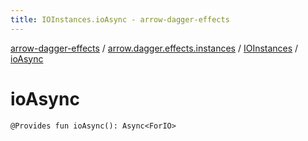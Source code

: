 ```yaml
---
title: IOInstances.ioAsync - arrow-dagger-effects
---
```


[arrow-dagger-effects](../../index.html) / [arrow.dagger.effects.instances](../index.html) / [IOInstances](index.html) / [ioAsync](./io-async.html)

# ioAsync

`@Provides fun ioAsync(): Async<ForIO>`